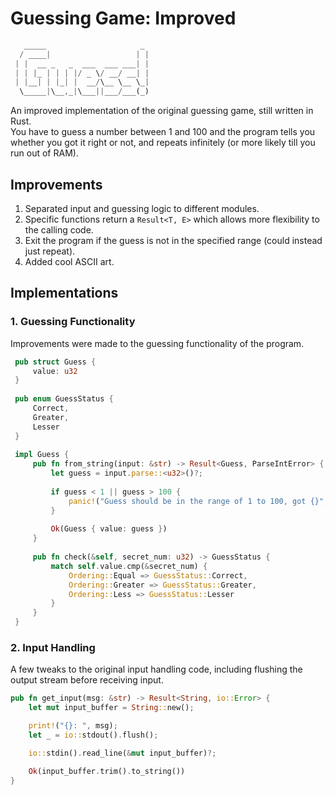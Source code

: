 # Guessing Game: Improved
```rust
   _____                     _ 
  / ____|                   | |
 | |  __ _   _  ___  ___ ___| |
 | | |_ | | | |/ _ \/ __/ __| |
 | |__| | |_| |  __/\__ \__ \_|
  \_____|\__,_|\___||___/___(_)
```
An improved implementation of the original guessing game, still written in Rust.  
You have to guess a number between 1 and 100 and the program tells you whether you got it right or not, and repeats infinitely (or more likely till you run out of RAM).

## Improvements
1. Separated input and guessing logic to different modules.
2. Specific functions return a `Result<T, E>` which allows more flexibility to the calling code.
3. Exit the program if the guess is not in the specified range (could instead just repeat).
4. Added cool ASCII art.

## Implementations
  ### 1. Guessing Functionality
  Improvements were made to the guessing functionality of the program.
    
   ```rust
    pub struct Guess {
        value: u32
    }
    
    pub enum GuessStatus {
        Correct,
        Greater,
        Lesser
    }
    
    impl Guess {
        pub fn from_string(input: &str) -> Result<Guess, ParseIntError> {
            let guess = input.parse::<u32>()?;
    
            if guess < 1 || guess > 100 {
                panic!("Guess should be in the range of 1 to 100, got {}", guess);
            }
    
            Ok(Guess { value: guess })
        }
    
        pub fn check(&self, secret_num: u32) -> GuessStatus {
            match self.value.cmp(&secret_num) {
                Ordering::Equal => GuessStatus::Correct,
                Ordering::Greater => GuessStatus::Greater,
                Ordering::Less => GuessStatus::Lesser
            }
        }
    }
   ```
### 2. Input Handling
A few tweaks to the original input handling code, including flushing the output stream before receiving input.

```rust
pub fn get_input(msg: &str) -> Result<String, io::Error> {
    let mut input_buffer = String::new();

    print!("{}: ", msg);
    let _ = io::stdout().flush();

    io::stdin().read_line(&mut input_buffer)?;

    Ok(input_buffer.trim().to_string())
}
```
